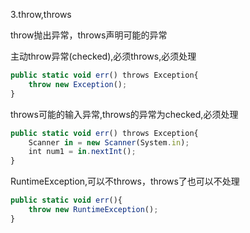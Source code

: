 3.throw,throws

throw抛出异常，throws声明可能的异常

主动throw异常(checked),必须throws,必须处理

```javascript
public static void err() throws Exception{
	throw new Exception();
}
```

throws可能的输入异常,throws的异常为checked,必须处理

```javascript
public static void err() throws Exception{
	Scanner in = new Scanner(System.in);
    int num1 = in.nextInt();
}
```

RuntimeException,可以不throws，throws了也可以不处理

```javascript
public static void err(){
	throw new RuntimeException();
}
```



